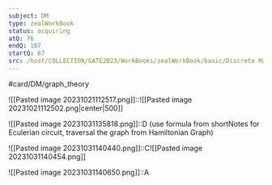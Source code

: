 ```yaml
---
subject: DM
type: zealWorkBook
status: acquiring
atQ: 76
endQ: 107
startQ: 67
src: /host/COLLECTION/GATE2023/WorkBooks/zealWorkBook/basic/Discrete Mathematics/Solutions Topic wise/Graph Theory/Random about Numbers and Path .pdf
---
```

#card/DM/graph_theory

![[Pasted image 20231021112517.png]]::![[Pasted image 20231021112502.png|center|500]] <!--SR:!2023-12-09,19,270-->

![[Pasted image 20231031135818.png]]::D (use formula from shortNotes for Eculerian circuit, traversal the graph from Hamiltonian Graph) <!--SR:!2023-12-22,32,272-->

![[Pasted image 20231031140440.png]]::C![[Pasted image 20231031140454.png]] <!--SR:!2023-12-10,20,272-->

![[Pasted image 20231031140650.png]]::A <!--SR:!2023-11-24,4,252-->